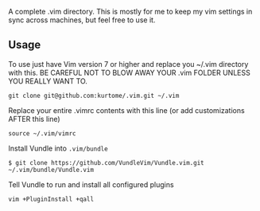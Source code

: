 A complete .vim directory. This is mostly for me to keep my vim settings in sync across machines, but feel free to use it.

Usage
-----
To use just have Vim version  7 or higher and replace you ~/.vim directory with this. BE CAREFUL NOT TO BLOW AWAY YOUR .vim FOLDER UNLESS YOU REALLY WANT TO.

	git clone git@github.com:kurtome/.vim.git ~/.vim


Replace your entire .vimrc contents with this line (or add customizations AFTER
this line)

	source ~/.vim/vimrc

Install Vundle into `.vim/bundle`

	$ git clone https://github.com/VundleVim/Vundle.vim.git ~/.vim/bundle/Vundle.vim

Tell Vundle to run and install all configured plugins

	vim +PluginInstall +qall
